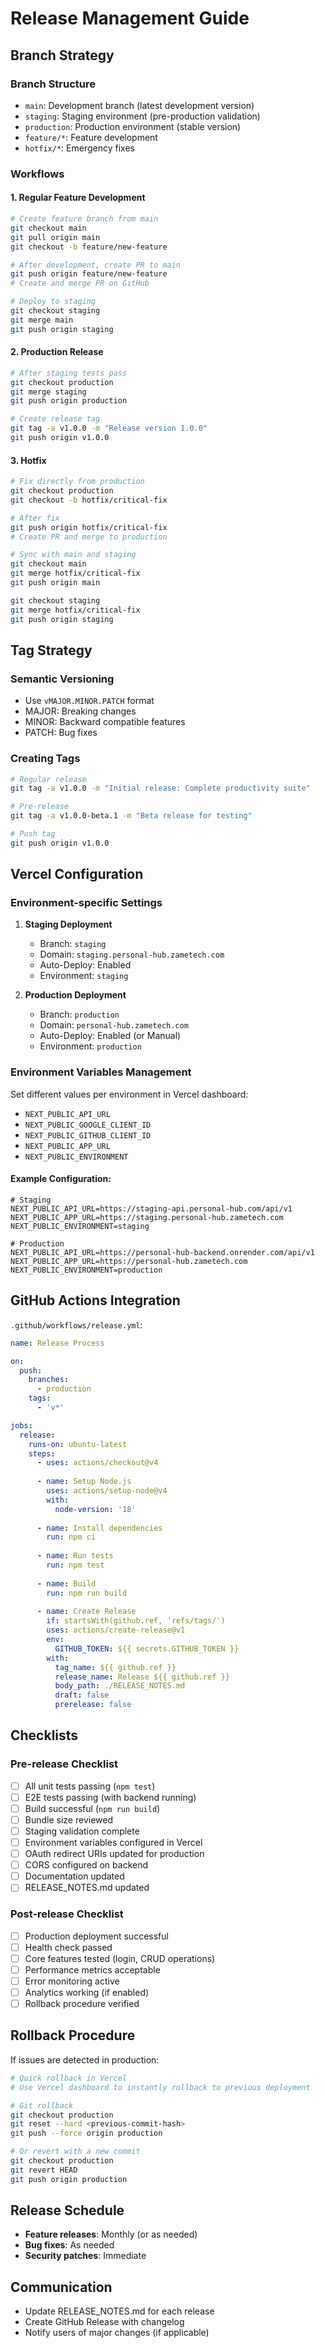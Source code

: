 # Release Management Guide

## Branch Strategy

### Branch Structure
- `main`: Development branch (latest development version)
- `staging`: Staging environment (pre-production validation)
- `production`: Production environment (stable version)
- `feature/*`: Feature development
- `hotfix/*`: Emergency fixes

### Workflows

#### 1. Regular Feature Development
```bash
# Create feature branch from main
git checkout main
git pull origin main
git checkout -b feature/new-feature

# After development, create PR to main
git push origin feature/new-feature
# Create and merge PR on GitHub

# Deploy to staging
git checkout staging
git merge main
git push origin staging
```

#### 2. Production Release
```bash
# After staging tests pass
git checkout production
git merge staging
git push origin production

# Create release tag
git tag -a v1.0.0 -m "Release version 1.0.0"
git push origin v1.0.0
```

#### 3. Hotfix
```bash
# Fix directly from production
git checkout production
git checkout -b hotfix/critical-fix

# After fix
git push origin hotfix/critical-fix
# Create PR and merge to production

# Sync with main and staging
git checkout main
git merge hotfix/critical-fix
git push origin main

git checkout staging
git merge hotfix/critical-fix
git push origin staging
```

## Tag Strategy

### Semantic Versioning
- Use `vMAJOR.MINOR.PATCH` format
- MAJOR: Breaking changes
- MINOR: Backward compatible features
- PATCH: Bug fixes

### Creating Tags
```bash
# Regular release
git tag -a v1.0.0 -m "Initial release: Complete productivity suite"

# Pre-release
git tag -a v1.0.0-beta.1 -m "Beta release for testing"

# Push tag
git push origin v1.0.0
```

## Vercel Configuration

### Environment-specific Settings
1. **Staging Deployment**
   - Branch: `staging`
   - Domain: `staging.personal-hub.zametech.com`
   - Auto-Deploy: Enabled
   - Environment: `staging`

2. **Production Deployment**
   - Branch: `production`
   - Domain: `personal-hub.zametech.com`
   - Auto-Deploy: Enabled (or Manual)
   - Environment: `production`

### Environment Variables Management
Set different values per environment in Vercel dashboard:
- `NEXT_PUBLIC_API_URL`
- `NEXT_PUBLIC_GOOGLE_CLIENT_ID`
- `NEXT_PUBLIC_GITHUB_CLIENT_ID`
- `NEXT_PUBLIC_APP_URL`
- `NEXT_PUBLIC_ENVIRONMENT`

#### Example Configuration:
```env
# Staging
NEXT_PUBLIC_API_URL=https://staging-api.personal-hub.com/api/v1
NEXT_PUBLIC_APP_URL=https://staging.personal-hub.zametech.com
NEXT_PUBLIC_ENVIRONMENT=staging

# Production
NEXT_PUBLIC_API_URL=https://personal-hub-backend.onrender.com/api/v1
NEXT_PUBLIC_APP_URL=https://personal-hub.zametech.com
NEXT_PUBLIC_ENVIRONMENT=production
```

## GitHub Actions Integration

`.github/workflows/release.yml`:
```yaml
name: Release Process

on:
  push:
    branches:
      - production
    tags:
      - 'v*'

jobs:
  release:
    runs-on: ubuntu-latest
    steps:
      - uses: actions/checkout@v4
      
      - name: Setup Node.js
        uses: actions/setup-node@v4
        with:
          node-version: '18'
          
      - name: Install dependencies
        run: npm ci
        
      - name: Run tests
        run: npm test
        
      - name: Build
        run: npm run build
        
      - name: Create Release
        if: startsWith(github.ref, 'refs/tags/')
        uses: actions/create-release@v1
        env:
          GITHUB_TOKEN: ${{ secrets.GITHUB_TOKEN }}
        with:
          tag_name: ${{ github.ref }}
          release_name: Release ${{ github.ref }}
          body_path: ./RELEASE_NOTES.md
          draft: false
          prerelease: false
```

## Checklists

### Pre-release Checklist
- [ ] All unit tests passing (`npm test`)
- [ ] E2E tests passing (with backend running)
- [ ] Build successful (`npm run build`)
- [ ] Bundle size reviewed
- [ ] Staging validation complete
- [ ] Environment variables configured in Vercel
- [ ] OAuth redirect URIs updated for production
- [ ] CORS configured on backend
- [ ] Documentation updated
- [ ] RELEASE_NOTES.md updated

### Post-release Checklist
- [ ] Production deployment successful
- [ ] Health check passed
- [ ] Core features tested (login, CRUD operations)
- [ ] Performance metrics acceptable
- [ ] Error monitoring active
- [ ] Analytics working (if enabled)
- [ ] Rollback procedure verified

## Rollback Procedure

If issues are detected in production:

```bash
# Quick rollback in Vercel
# Use Vercel dashboard to instantly rollback to previous deployment

# Git rollback
git checkout production
git reset --hard <previous-commit-hash>
git push --force origin production

# Or revert with a new commit
git checkout production
git revert HEAD
git push origin production
```

## Release Schedule

- **Feature releases**: Monthly (or as needed)
- **Bug fixes**: As needed
- **Security patches**: Immediate

## Communication

- Update RELEASE_NOTES.md for each release
- Create GitHub Release with changelog
- Notify users of major changes (if applicable)